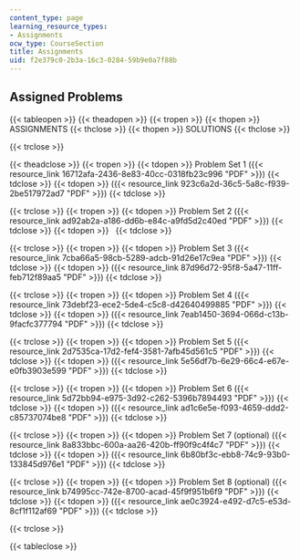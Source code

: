 ```yaml
---
content_type: page
learning_resource_types:
- Assignments
ocw_type: CourseSection
title: Assignments
uid: f2e379c0-2b3a-16c3-0284-59b9e0a7f88b
---
```


Assigned Problems
-----------------

{{< tableopen >}}
{{< theadopen >}}
{{< tropen >}}
{{< thopen >}}
ASSIGNMENTS
{{< thclose >}}
{{< thopen >}}
SOLUTIONS
{{< thclose >}}

{{< trclose >}}

{{< theadclose >}}
{{< tropen >}}
{{< tdopen >}}
Problem Set 1 ({{< resource_link 16712afa-2436-8e83-40cc-0318fb23c996 "PDF" >}})
{{< tdclose >}}
{{< tdopen >}}
({{< resource_link 923c6a2d-36c5-5a8c-f939-2be517972ad7 "PDF" >}})
{{< tdclose >}}

{{< trclose >}}
{{< tropen >}}
{{< tdopen >}}
Problem Set 2 ({{< resource_link ad92ab2a-a186-dd6b-e84c-a9fd5d2c40ed "PDF" >}})
{{< tdclose >}}
{{< tdopen >}}
 
{{< tdclose >}}

{{< trclose >}}
{{< tropen >}}
{{< tdopen >}}
Problem Set 3 ({{< resource_link 7cba66a5-98cb-5289-adcb-91d26e17c9ea "PDF" >}})
{{< tdclose >}}
{{< tdopen >}}
({{< resource_link 87d96d72-95f8-5a47-11ff-feb712f89aa5 "PDF" >}})
{{< tdclose >}}

{{< trclose >}}
{{< tropen >}}
{{< tdopen >}}
Problem Set 4 ({{< resource_link 73debf23-ece2-5de4-c5c8-d42640499885 "PDF" >}})
{{< tdclose >}}
{{< tdopen >}}
({{< resource_link 7eab1450-3694-066d-c13b-9facfc377794 "PDF" >}})
{{< tdclose >}}

{{< trclose >}}
{{< tropen >}}
{{< tdopen >}}
Problem Set 5 ({{< resource_link 2d7535ca-17d2-fef4-3581-7afb45d561c5 "PDF" >}})
{{< tdclose >}}
{{< tdopen >}}
({{< resource_link 5e56df7b-6e29-66c4-e67e-e0fb3903e599 "PDF" >}})
{{< tdclose >}}

{{< trclose >}}
{{< tropen >}}
{{< tdopen >}}
Problem Set 6 ({{< resource_link 5d72bb94-e975-3d92-c262-5396b7894493 "PDF" >}})
{{< tdclose >}}
{{< tdopen >}}
({{< resource_link ad1c6e5e-f093-4659-ddd2-c85737074be8 "PDF" >}})
{{< tdclose >}}

{{< trclose >}}
{{< tropen >}}
{{< tdopen >}}
Problem Set 7 (optional) ({{< resource_link 8a833bbc-600a-aa26-420b-ff90f9c4f4c7 "PDF" >}})
{{< tdclose >}}
{{< tdopen >}}
({{< resource_link 6b80bf3c-ebb8-74c9-93b0-133845d976e1 "PDF" >}})
{{< tdclose >}}

{{< trclose >}}
{{< tropen >}}
{{< tdopen >}}
Problem Set 8 (optional) ({{< resource_link b74995cc-742e-8700-acad-45f9f951b6f9 "PDF" >}})
{{< tdclose >}}
{{< tdopen >}}
({{< resource_link ae0c3924-e492-d7c5-e53d-8cf1f112af69 "PDF" >}})
{{< tdclose >}}

{{< trclose >}}

{{< tableclose >}}